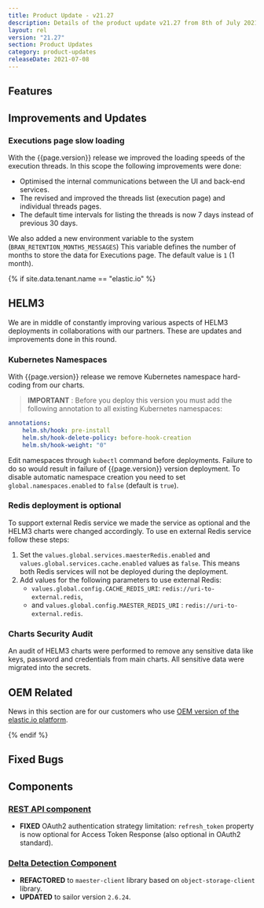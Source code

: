 ```yaml
---
title: Product Update - v21.27
description: Details of the product update v21.27 from 8th of July 2021.
layout: rel
version: "21.27"
section: Product Updates
category: product-updates
releaseDate: 2021-07-08
---
```


## Features



## Improvements and Updates


### Executions page slow loading

With the {{page.version}} release we improved the loading speeds of the execution
threads. In this scope the following improvements were done:

*   Optimised the internal communications between the UI and back-end services.
*   The revised and improved the threads list (execution page) and individual threads pages.
*   The default time intervals for listing the threads is now 7 days instead of previous 30 days.

We also added a new environment variable to the system (`BRAN_RETENTION_MONTHS_MESSAGES`)
This variable defines the number of months to store the data for Executions page.
The default value is `1` (1 month).

{% if site.data.tenant.name == "elastic.io" %}

## HELM3

We are in middle of constantly improving various aspects of HELM3 deployments in
collaborations with our partners. These are updates and improvements done in
this round.

### Kubernetes Namespaces

With {{page.version}} release we remove Kubernetes namespace hard-coding from our
charts.

> **IMPORTANT** : Before you deploy this version you must add the following
> annotation to all existing Kubernetes namespaces:

```yaml
annotations:
    helm.sh/hook: pre-install
    helm.sh/hook-delete-policy: before-hook-creation
    helm.sh/hook-weight: "0"
```

Edit namespaces through `kubectl` command before deployments. Failure to do so
would result in failure of {{page.version}} version deployment. To disable
automatic namespace creation you need to set `global.namespaces.enabled` to
`false` (default is `true`).

### Redis deployment is optional

To support external Redis service we made the service as optional and the HELM3
charts were changed accordingly. To use en external Redis service follow these
steps:

1.  Set the `values.global.services.maesterRedis.enabled` and `values.global.services.cache.enabled` values as `false`. This means both Redis services will not be deployed during the deployment.
2.  Add values for the following parameters to use external Redis:
    *   `values.global.config.CACHE_REDIS_URI`: `redis://uri-to-external.redis`,
    *   and `values.global.config.MAESTER_REDIS_URI` : `redis://uri-to-external.redis`.


### Charts Security Audit

An audit of HELM3 charts were performed to remove any sensitive data like keys, password
and credentials from main charts. All sensitive data were migrated into the secrets.

## OEM Related

News in this section are for our customers who use
[OEM version of the elastic.io platform](https://www.elastic.io/saas-embedded-integration/).




{% endif %}

## Fixed Bugs


## Components

### [REST API component](/components/rest-api/)

*   **FIXED** OAuth2 authentication strategy limitation: `refresh_token` property is now optional for Access Token Response (also optional in OAuth2 standard).

### [Delta Detection Component](/components/delta-detection)

*   **REFACTORED** to `maester-client` library based on `object-storage-client` library.
*   **UPDATED** to sailor version `2.6.24`.
